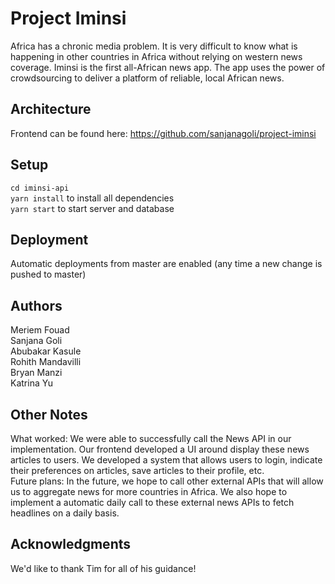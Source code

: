 # Project Iminsi

Africa has a chronic media problem. It is very difficult to know what is happening in other countries in Africa without relying on western news coverage. Iminsi is the first all-African news app. The app uses the power of crowdsourcing to deliver a platform of reliable, local African news. 

## Architecture

Frontend can be found here: https://github.com/sanjanagoli/project-iminsi

## Setup

`cd iminsi-api` <br />
`yarn install` to install all dependencies <br />
`yarn start` to start server and database

## Deployment

Automatic deployments from master are enabled (any time a new change is pushed to master)

## Authors

Meriem Fouad <br />
Sanjana Goli <br />
Abubakar Kasule <br />
Rohith Mandavilli <br />
Bryan Manzi <br />
Katrina Yu <br />

## Other Notes
What worked: We were able to successfully call the News API in our implementation. Our frontend developed a UI around display these news articles to users. We developed a system that allows users to login, indicate their preferences on articles, save articles to their profile, etc.
<br />
Future plans: In the future, we hope to call other external APIs that will allow us to aggregate news for more countries in Africa. We also hope to implement a automatic daily call to these external news APIs to fetch headlines on a daily basis. 

## Acknowledgments

We'd like to thank Tim for all of his guidance! 
